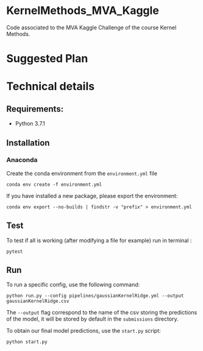 # KernelMethods_MVA_Kaggle
Code associated to the MVA Kaggle Challenge of the course Kernel Methods.

# Suggested Plan

# Technical details

## Requirements:
- Python 3.7.1

## Installation

### Anaconda

Create the conda environment from the `environment.yml` file
```
conda env create -f environment.yml
```

If you have installed a new package, please export the environment:
```
conda env export --no-builds | findstr -v "prefix" > environment.yml
```
## Test

To test if all is working (after modifying a file for example) run in terminal :

```
pytest
```

## Run

To run a specific config, use the following command:
```{bash}
python run.py --config pipelines/gaussianKernelRidge.yml --output gaussianKernelRidge.csv
```
The `--output` flag correspond to the name of the csv storing the predictions of the model, it will be stored by default in the `submissions` directory. 

To obtain our final model predictions, use the `start.py` script:
```{bash}
python start.py
```